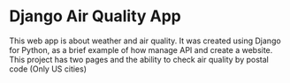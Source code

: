 # Django Air Quality App

This web app is about weather and air quality. It was created using Django for Python, as a brief example of how manage API and create a website. This project has two pages and the ability to check air quality by postal code (Only US cities)
